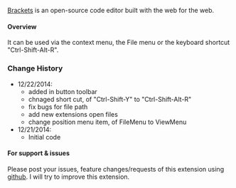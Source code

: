 [Brackets](https://github.com/adobe/brackets) is an open-source code editor built with the web for the web.

#### Overview
It can be used via the context menu, the File menu or the keyboard shortcut "Ctrl-Shift-Alt-R".

### Change History
* 12/22/2014:
   * added in button toolbar
   * chnaged short cut, of "Ctrl-Shift-Y" to "Ctrl-Shift-Alt-R"
   * fix bugs for file path
   * add new extensions open files
   * change position menu item, of FileMenu to ViewMenu
* 12/21/2014:
   * Initial code

#### For support & issues
Please post your issues, feature changes/requests of this extension using [github](https://github.com/DH3ALEJANDRO/brackets-open-in-browser/issues). I will try to improve this extension.
